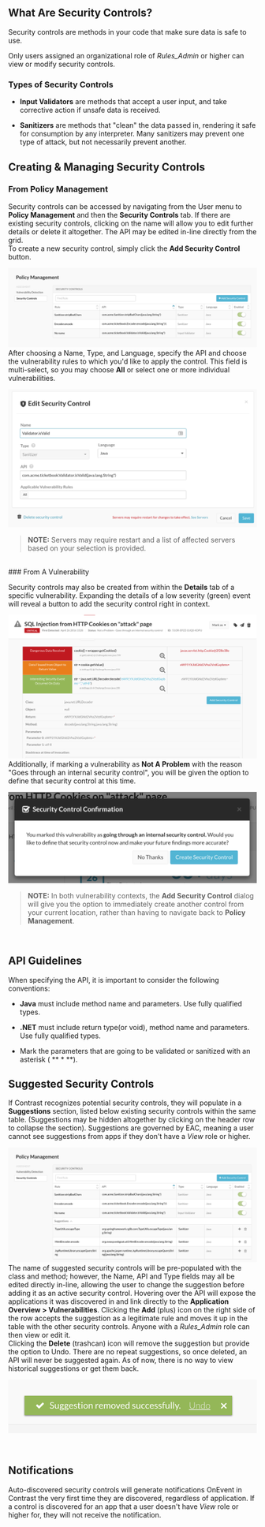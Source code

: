 <!--
title: "Security Controls"
description: "Overview of security controls within TeamServer rules"
tags: "assessment application security controls"
-->


## What Are Security Controls?

Security controls are methods in your code that make sure data is safe to use. 

Only users assigned an organizational role of *Rules_Admin* or higher can view or modify security controls.

### Types of Security Controls

* **Input Validators** are methods that accept a user input, and take corrective action if unsafe data is received.

* **Sanitizers** are methods that "clean" the data passed in, rendering it safe for consumption by any interpreter. Many sanitizers may prevent one type of attack, but not necessarily prevent another.


## Creating & Managing Security Controls

### From Policy Management

Security controls can be accessed by navigating from the User menu to **Policy Management** and then the **Security Controls** tab. If there are existing security controls, clicking on the name will allow you to edit further details or delete it altogether. The API may be edited in-line directly from the grid.
<BR>
To create a new security control, simply click the **Add Security Control** button.  

<a href="assets/images/SecurityControlGrid.png" rel="lightbox" title="Security Controls"><img class="thumbnail" src="assets/images/SecurityControlGrid.png"/></a>
<BR>
After choosing a Name, Type, and Language, specify the API and choose the vulnerability rules to which you'd like to apply the control.  This field is multi-select, so you may choose **All** or select one or more individual vulnerabilities.

<a href="assets/images/SecurityControlEdit.png" rel="lightbox" title="Security Control Details"><img class="thumbnail" src="assets/images/SecurityControlEdit.png"/></a>


>**NOTE:** Servers may require restart and a list of affected servers based on your selection is provided.

<BR>
### From A Vulnerability

Security controls may also be created from within the **Details** tab of a specific vulnerability.  Expanding the details of a low severity (green) event will reveal a button to add the security control right in context.

<a href="assets/images/SecurityControlVulnEventDetail.png" rel="lightbox" title="Creating A Security Control From Vulnerability Event Details"><img class="thumbnail" src="assets/images/SecurityControlVulnEventDetail.png"/></a>
<BR>
Additionally, if marking a vulnerability as **Not A Problem** with the reason "Goes through an internal security control", you will be given the option to define that security control at this time. 

<a href="assets/images/SecurityControlOptionDialog.png" rel="lightbox" title="Option To Create A Security Control Within The Context Of Status Marking"><img class="thumbnail" src="assets/images/SecurityControlOptionDialog.png"/></a>

>**NOTE:** In both vulnerability contexts, the **Add Security Control** dialog will give you the option to immediately create another control from your current location, rather than having to navigate back to **Policy Management**.

<BR>

## API Guidelines

When specifying the API, it is important to consider the following conventions:

* **Java** must include method name and parameters. Use fully qualified types.

* **.NET** must include return type(or void), method name and parameters. Use fully qualified types.

* Mark the parameters that are going to be validated or sanitized with an asterisk ( ** * **).



## Suggested Security Controls

If Contrast recognizes potential security controls, they will populate in a **Suggestions** section, listed below existing security controls within the same table. (Suggestions may be hidden altogether by clicking on the header row to collapse the section). Suggestions are governed by EAC, meaning a user cannot see suggestions from apps if they don't have a *View* role or higher.

<a href="assets/images/SecurityControlSuggestions.png" rel="lightbox" title="Suggested Security Controls"><img class="thumbnail" src="assets/images/SecurityControlSuggestions.png"/></a>
<BR>
The name of suggested security controls will be pre-populated with the class and method; however, the Name, API and Type fields may all be edited directly in-line, allowing the user to change the suggestion before adding it as an active security control. Hovering over the API will expose the applications it was discovered in and link directly to the **Application Overview > Vulnerabilities**. Clicking the **Add** (plus) icon on the right side of the row accepts the suggestion as a legitimate rule and moves it up in the table with the other security controls. Anyone with a *Rules_Admin* role can then view or edit it.
<BR>
Clicking the **Delete** (trashcan) icon will remove the suggestion but provide the option to Undo.  There are no repeat suggestions, so once deleted, an API will never be suggested again. As of now, there is no way to view historical suggestions or get them back.

<a href="assets/images/SecurityControlUndoRemove.png" rel="lightbox" title="Undo Option When Removing A Suggested Security Control"><img class="thumbnail" src="assets/images/SecurityControlUndoRemove.png"/></a>

<BR>

## Notifications

Auto-discovered security controls will generate notifications OnEvent in Contrast the very first time they are discovered, regardless of application. 
If a control is discovered for an app that a user doesn't have *View* role or higher for, they will not receive the notification.



